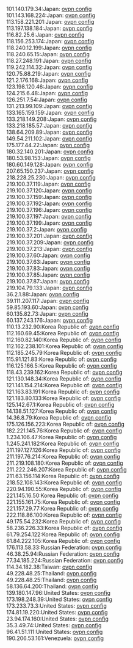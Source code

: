 101.140.179.34:Japan: [ovpn config](vpn/101_140_179_34.ovpn)  
101.143.168.224:Japan: [ovpn config](vpn/101_143_168_224.ovpn)  
113.158.221.201:Japan: [ovpn config](vpn/113_158_221_201.ovpn)  
113.197.138.184:Japan: [ovpn config](vpn/113_197_138_184.ovpn)  
116.82.25.6:Japan: [ovpn config](vpn/116_82_25_6.ovpn)  
118.156.253.174:Japan: [ovpn config](vpn/118_156_253_174.ovpn)  
118.240.12.199:Japan: [ovpn config](vpn/118_240_12_199.ovpn)  
118.240.65.15:Japan: [ovpn config](vpn/118_240_65_15.ovpn)  
118.27.248.191:Japan: [ovpn config](vpn/118_27_248_191.ovpn)  
119.242.114.32:Japan: [ovpn config](vpn/119_242_114_32.ovpn)  
120.75.88.219:Japan: [ovpn config](vpn/120_75_88_219.ovpn)  
121.2.176.168:Japan: [ovpn config](vpn/121_2_176_168.ovpn)  
123.198.120.46:Japan: [ovpn config](vpn/123_198_120_46.ovpn)  
124.215.6.48:Japan: [ovpn config](vpn/124_215_6_48.ovpn)  
126.251.7.54:Japan: [ovpn config](vpn/126_251_7_54.ovpn)  
131.213.99.109:Japan: [ovpn config](vpn/131_213_99_109.ovpn)  
133.165.159.159:Japan: [ovpn config](vpn/133_165_159_159.ovpn)  
133.218.149.208:Japan: [ovpn config](vpn/133_218_149_208.ovpn)  
133.218.185.57:Japan: [ovpn config](vpn/133_218_185_57.ovpn)  
138.64.209.89:Japan: [ovpn config](vpn/138_64_209_89.ovpn)  
149.54.211.102:Japan: [ovpn config](vpn/149_54_211_102.ovpn)  
175.177.44.22:Japan: [ovpn config](vpn/175_177_44_22.ovpn)  
180.32.140.201:Japan: [ovpn config](vpn/180_32_140_201.ovpn)  
180.53.98.153:Japan: [ovpn config](vpn/180_53_98_153.ovpn)  
180.60.149.128:Japan: [ovpn config](vpn/180_60_149_128.ovpn)  
207.65.150.237:Japan: [ovpn config](vpn/207_65_150_237.ovpn)  
218.228.25.230:Japan: [ovpn config](vpn/218_228_25_230.ovpn)  
219.100.37.119:Japan: [ovpn config](vpn/219_100_37_119.ovpn)  
219.100.37.120:Japan: [ovpn config](vpn/219_100_37_120.ovpn)  
219.100.37.159:Japan: [ovpn config](vpn/219_100_37_159.ovpn)  
219.100.37.192:Japan: [ovpn config](vpn/219_100_37_192.ovpn)  
219.100.37.196:Japan: [ovpn config](vpn/219_100_37_196.ovpn)  
219.100.37.197:Japan: [ovpn config](vpn/219_100_37_197.ovpn)  
219.100.37.199:Japan: [ovpn config](vpn/219_100_37_199.ovpn)  
219.100.37.2:Japan: [ovpn config](vpn/219_100_37_2.ovpn)  
219.100.37.201:Japan: [ovpn config](vpn/219_100_37_201.ovpn)  
219.100.37.209:Japan: [ovpn config](vpn/219_100_37_209.ovpn)  
219.100.37.213:Japan: [ovpn config](vpn/219_100_37_213.ovpn)  
219.100.37.60:Japan: [ovpn config](vpn/219_100_37_60.ovpn)  
219.100.37.63:Japan: [ovpn config](vpn/219_100_37_63.ovpn)  
219.100.37.83:Japan: [ovpn config](vpn/219_100_37_83.ovpn)  
219.100.37.85:Japan: [ovpn config](vpn/219_100_37_85.ovpn)  
219.100.37.87:Japan: [ovpn config](vpn/219_100_37_87.ovpn)  
219.104.79.133:Japan: [ovpn config](vpn/219_104_79_133.ovpn)  
36.2.1.88:Japan: [ovpn config](vpn/36_2_1_88.ovpn)  
39.111.207.117:Japan: [ovpn config](vpn/39_111_207_117.ovpn)  
59.85.193.60:Japan: [ovpn config](vpn/59_85_193_60.ovpn)  
60.135.82.73:Japan: [ovpn config](vpn/60_135_82_73.ovpn)  
60.137.243.176:Japan: [ovpn config](vpn/60_137_243_176.ovpn)  
110.13.232.90:Korea Republic of: [ovpn config](vpn/110_13_232_90.ovpn)  
112.160.69.45:Korea Republic of: [ovpn config](vpn/112_160_69_45.ovpn)  
112.160.82.140:Korea Republic of: [ovpn config](vpn/112_160_82_140.ovpn)  
112.162.238.101:Korea Republic of: [ovpn config](vpn/112_162_238_101.ovpn)  
112.185.245.79:Korea Republic of: [ovpn config](vpn/112_185_245_79.ovpn)  
115.91.121.83:Korea Republic of: [ovpn config](vpn/115_91_121_83.ovpn)  
116.125.166.5:Korea Republic of: [ovpn config](vpn/116_125_166_5.ovpn)  
118.43.239.162:Korea Republic of: [ovpn config](vpn/118_43_239_162.ovpn)  
121.130.148.34:Korea Republic of: [ovpn config](vpn/121_130_148_34.ovpn)  
121.141.154.214:Korea Republic of: [ovpn config](vpn/121_141_154_214.ovpn)  
121.163.83.191:Korea Republic of: [ovpn config](vpn/121_163_83_191.ovpn)  
121.183.80.133:Korea Republic of: [ovpn config](vpn/121_183_80_133.ovpn)  
125.142.67.1:Korea Republic of: [ovpn config](vpn/125_142_67_1.ovpn)  
14.138.51.127:Korea Republic of: [ovpn config](vpn/14_138_51_127.ovpn)  
14.36.8.79:Korea Republic of: [ovpn config](vpn/14_36_8_79.ovpn)  
175.126.156.223:Korea Republic of: [ovpn config](vpn/175_126_156_223.ovpn)  
182.221.145.76:Korea Republic of: [ovpn config](vpn/182_221_145_76.ovpn)  
1.234.106.47:Korea Republic of: [ovpn config](vpn/1_234_106_47.ovpn)  
1.245.241.182:Korea Republic of: [ovpn config](vpn/1_245_241_182.ovpn)  
211.197.127.126:Korea Republic of: [ovpn config](vpn/211_197_127_126.ovpn)  
211.197.76.214:Korea Republic of: [ovpn config](vpn/211_197_76_214.ovpn)  
211.219.108.180:Korea Republic of: [ovpn config](vpn/211_219_108_180.ovpn)  
211.222.246.207:Korea Republic of: [ovpn config](vpn/211_222_246_207.ovpn)  
211.63.156.114:Korea Republic of: [ovpn config](vpn/211_63_156_114.ovpn)  
218.52.108.143:Korea Republic of: [ovpn config](vpn/218_52_108_143.ovpn)  
220.94.190.55:Korea Republic of: [ovpn config](vpn/220_94_190_55.ovpn)  
221.145.16.50:Korea Republic of: [ovpn config](vpn/221_145_16_50.ovpn)  
221.155.161.75:Korea Republic of: [ovpn config](vpn/221_155_161_75.ovpn)  
221.157.29.77:Korea Republic of: [ovpn config](vpn/221_157_29_77.ovpn)  
222.118.86.100:Korea Republic of: [ovpn config](vpn/222_118_86_100.ovpn)  
49.175.54.232:Korea Republic of: [ovpn config](vpn/49_175_54_232.ovpn)  
58.236.226.33:Korea Republic of: [ovpn config](vpn/58_236_226_33.ovpn)  
61.79.254.122:Korea Republic of: [ovpn config](vpn/61_79_254_122.ovpn)  
61.84.222.105:Korea Republic of: [ovpn config](vpn/61_84_222_105.ovpn)  
176.113.58.33:Russian Federation: [ovpn config](vpn/176_113_58_33.ovpn)  
46.38.25.94:Russian Federation: [ovpn config](vpn/46_38_25_94.ovpn)  
77.34.185.224:Russian Federation: [ovpn config](vpn/77_34_185_224.ovpn)  
114.34.182.38:Taiwan: [ovpn config](vpn/114_34_182_38.ovpn)  
49.228.48.25:Thailand: [ovpn config](vpn/49_228_48_25.ovpn)  
49.228.48.25:Thailand: [ovpn config](vpn/49_228_48_25.ovpn)  
58.136.64.200:Thailand: [ovpn config](vpn/58_136_64_200.ovpn)  
139.180.147.96:United States: [ovpn config](vpn/139_180_147_96.ovpn)  
173.198.248.39:United States: [ovpn config](vpn/173_198_248_39.ovpn)  
173.233.73.3:United States: [ovpn config](vpn/173_233_73_3.ovpn)  
174.81.19.220:United States: [ovpn config](vpn/174_81_19_220.ovpn)  
23.94.174.160:United States: [ovpn config](vpn/23_94_174_160.ovpn)  
35.3.49.74:United States: [ovpn config](vpn/35_3_49_74.ovpn)  
96.41.51.111:United States: [ovpn config](vpn/96_41_51_111.ovpn)  
190.206.53.161:Venezuela: [ovpn config](vpn/190_206_53_161.ovpn)  
